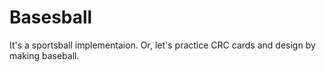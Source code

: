 # Basesball

It's a sportsball implementaion.  Or, let's practice CRC cards and design by making baseball.
